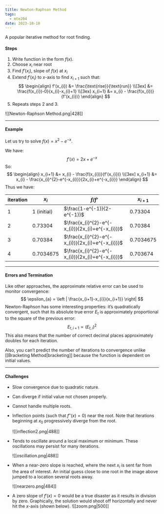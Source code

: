```yaml
---
title: Newton-Raphson Method
tags:
  - mte204
date: 2023-10-10
---
```

A popular iterative method for root finding.
#### Steps
1. Write function in the form $f(x)$.
1. Choose $x_{i}$ near root
2. Find $f'(x_{i})$, slope of $f(x)$ at $x_{i}$
3. Extend $f'(x_{i})$ to $x$-axis to find $x_{i+1}$ such that:
$$
\begin{align}
f'(x_{i}) &= \frac{\text{rise}}{\text{run}} \\[3ex]
&= \frac{f(x_{i})-0}{x_{i}-x_{i}+1} \\[3ex]
x_{i+1} &= x_{i} - \frac{f(x_{i})}{f'(x_{i})}
\end{align}
$$
4. Repeats steps 2 and 3.

![[Newton-Raphson Method.png|428]]

---
#### Example
Let us try to solve $f(x) = x^{2}-e^{-x}$. 

We have:
$$
f'(x) = 2x+e^{-x}
$$
So:
$$
\begin{align}
x_{i+1} &= x_{i} - \frac{f(x_{i})}{f'(x_{i})} \\[3ex]
x_{i+1} &= x_{i} - \frac{x_{i}^{2}-e^{-x_{i}}}{2x_{i}+e^{-x_{i}}}
\end{align}
$$
Thus we have:

| iteration | $x_i$       | $f/f’$                                           | $x_{i+1}$ |
| --------- | ----------- | ------------------------------------------------ | --------- |
| 1         | 1 (initial) | $\frac{1-e^{-1}}{2-e^{-1}}$                      | 0.73304   |
| 2         | 0.73304     | $\frac{x_{i}^{2}-e^{-x_{i}}}{2x_{i}+e^{-x_{i}}}$ | 0.70384   |
| 3         | 0.70384     | $\frac{x_{i}^{2}-e^{-x_{i}}}{2x_{i}+e^{-x_{i}}}$ | 0.7034675 |
| 4         | 0.7034675   | $\frac{x_{i}^{2}-e^{-x_{i}}}{2x_{i}+e^{-x_{i}}}$ | 0.703674  | 

---
#### Errors and Termination
Like other approaches, the approximate relative error can be used to monitor convergence:
$$
\epsilon_{a} = \left | \frac{x_{i+1}-x_{i}}{x_{i+1}} \right|
$$
Newton-Raphson has some interesting properties: it’s quadratically convergent, such that its absolute true error $E_{t}$ is approximately proportional to the square of the previous error:
$$
E_{t,i+1} \propto (E_{t, i})^{2}
$$
This also means that the number of correct decimal places approximately doubles for each iteration.

Also, you can’t predict the number of iterations to convergence unlike [[Bracketing Method|bracketing]] because the function is dependent on initial values. 

---
#### Challenges

- Slow convergence due to quadratic nature.
- Can diverge if initial value not chosen properly.
- Cannot handle multiple roots.
- Inflection points (such that $f''(x) = 0$) near the root. Note that iterations beginning at $x_{0}$ progressively diverge from the root.
  
	![[inflection2.png|488]]
	

- Tends to oscillate around a local maximum or minimum. These oscillations may persist for many iterations.
  
	![[oscillation.png|488]]
	
 
 - When a near-zero slope is reached, where the next $x_{i}$ is sent far from the area of interest. An initial guess close to one root in the image above jumped to a location several roots away. 
   
	 ![[nearzero.png|484]]
	 

- A zero slope of $f'(x) = 0$ would be a true disaster as it results in division by zero. Graphically, the solution would shoot off horizontally and never hit the $x$-axis (shown below).
	![[zoom.png|500]]
